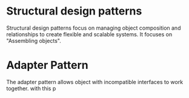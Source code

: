 # Structural design patterns
Structural design patterns focus on managing object composition and relationships to create flexible and scalable systems. It focuses on "Assembling objects".



# Adapter Pattern
The adapter pattern allows object with incompatible interfaces to work together. with this p

